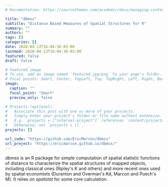 ```yaml
---
# Documentation: https://sourcethemes.com/academic/docs/managing-content/

title: "dbmss"
subtitle: "Distance Based Measures of Spatial Structures for R"
summary: ""
authors: ""
tags: []
categories: []
date: 2020-04-13T16:04:36-03:00
lastmod: 2020-04-13T16:04:36-03:00
featured: false
draft: false

# Featured image
# To use, add an image named `featured.jpg/png` to your page's folder.
# Focal points: Smart, Center, TopLeft, Top, TopRight, Left, Right, BottomLeft, Bottom, BottomRight.
image:
  caption: ""
  focal_point: "Smart"
  preview_only: false

# Projects (optional).
#   Associate this post with one or more of your projects.
#   Simply enter your project's folder or file name without extension.
#   E.g. `projects = ["internal-project"]` references `content/project/deep-learning/index.md`.
#   Otherwise, set `projects = []`.
projects: []

url_code: "https://github.com/EricMarcon/dbmss"
url_project: "https://ericmarcon.github.io/dbmss/"
---
```


*dbmss* is an R package for simple computation of spatial statistic functions of distance to characterize the spatial structures of mapped objects, including classical ones (Ripley's K and others) and more recent ones used by spatial economists (Duranton and Overman's Kd, Marcon and Puech's M). It relies on *spatstat* for some core calculation.
